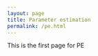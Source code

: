 ```yaml
---
layout: page
title: Parameter estimation
permalink: /pe.html
---
```

This is the first page for PE 
